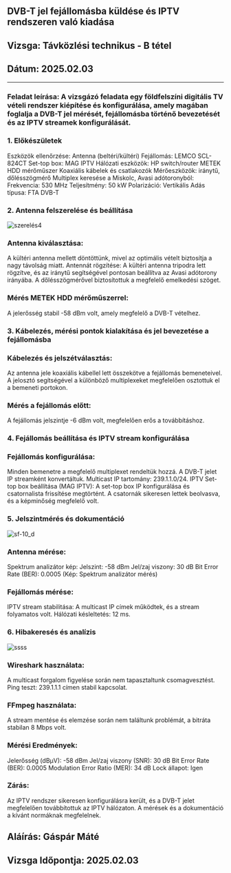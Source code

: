 

## DVB-T jel fejállomásba küldése és IPTV rendszeren való kiadása
## Vizsga: Távközlési technikus - B tétel
## Dátum: 2025.02.03

 ----

### Feladat leírása: A vizsgázó feladata egy földfelszíni digitális TV vételi rendszer kiépítése és konfigurálása, amely magában foglalja a DVB-T jel mérését, fejállomásba történő bevezetését és az IPTV streamek konfigurálását.

### 1. Előkészületek 
Eszközök ellenőrzése:
Antenna (beltéri/kültéri)
Fejállomás: LEMCO SCL-824CT
Set-top box: MAG IPTV
Hálózati eszközök: HP switch/router
METEK HDD mérőműszer
Koaxiális kábelek és csatlakozók
Mérőeszközök: iránytű, dőlésszögmérő
Multiplex keresése a Miskolc, Avasi adótoronyból:
Frekvencia: 530 MHz
Teljesítmény: 50 kW
Polarizáció: Vertikális
Adás típusa: FTA DVB-T
### 2. Antenna felszerelése és beállítása 
![szerelés4](https://github.com/user-attachments/assets/0cb46eff-7342-4e8b-87a1-313ce326bd1a)

### Antenna kiválasztása:
A kültéri antenna mellett döntöttünk, mivel az optimális vételt biztosítja a nagy távolság miatt.
Antennát rögzítése:
A kültéri antenna tripodra lett rögzítve, és az iránytű segítségével pontosan beállítva az Avasi adótorony irányába. A dőlésszögmérővel biztosítottuk a megfelelő emelkedési szöget.
### Mérés METEK HDD mérőműszerrel:
A jelerősség stabil -58 dBm volt, amely megfelelő a DVB-T vételhez.
  

### 3. Kábelezés, mérési pontok kialakítása és jel bevezetése a fejállomásba 
### Kábelezés és jelszétválasztás:
Az antenna jele koaxiális kábellel lett összekötve a fejállomás bemeneteivel. A jelosztó segítségével a különböző multiplexeket megfelelően osztottuk el a bemeneti portokon.
### Mérés a fejállomás előtt:
A fejállomás jelszintje -6 dBm volt, megfelelően erős a továbbításhoz.
   

### 4. Fejállomás beállítása és IPTV stream konfigurálása 
### Fejállomás konfigurálása:
Minden bemenetre a megfelelő multiplexet rendeltük hozzá.
A DVB-T jelet IP streamként konvertáltuk. Multicast IP tartomány: 239.1.1.0/24.
IPTV Set-top box beállítása (MAG IPTV):
A set-top box IP konfigurálása és csatornalista frissítése megtörtént.
A csatornák sikeresen lettek beolvasva, és a képminőség megfelelő volt.
### 5. Jelszintmérés és dokumentáció 
![sf-10_d](https://github.com/user-attachments/assets/186ad45d-9f58-4610-b555-98f53ee8c8f4)

### Antenna mérése:
Spektrum analizátor kép:
Jelszint: -58 dBm
Jel/zaj viszony: 30 dB
Bit Error Rate (BER): 0.0005
(Kép: Spektrum analizátor mérés)

### Fejállomás mérése:
IPTV stream stabilitása: A multicast IP címek működtek, és a stream folyamatos volt.
Hálózati késleltetés: 12 ms.
### 6. Hibakeresés és analízis
 ![ssss](https://github.com/user-attachments/assets/950eeb5b-5bcb-4b4c-ba0d-dbdde3f2c529)

### Wireshark használata:
A multicast forgalom figyelése során nem tapasztaltunk csomagvesztést.
Ping teszt: 239.1.1.1 címen stabil kapcsolat.
### FFmpeg használata:
A stream mentése és elemzése során nem találtunk problémát, a bitráta stabilan 8 Mbps volt.
### Mérési Eredmények:
Jelerősség (dBμV): -58 dBm
Jel/zaj viszony (SNR): 30 dB
Bit Error Rate (BER): 0.0005
Modulation Error Ratio (MER): 34 dB
Lock állapot: Igen
### Zárás:
Az IPTV rendszer sikeresen konfigurálásra került, és a DVB-T jelet megfelelően továbbítottuk az IPTV hálózaton. A mérések és a dokumentáció a kívánt normáknak megfelelnek.

## Aláírás: Gáspár Máté
## Vizsga Időpontja: 2025.02.03

